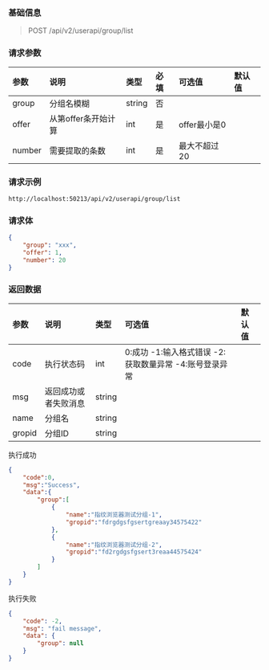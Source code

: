 ### 基础信息

> POST /api/v2/userapi/group/list

### 请求参数

| 参数 | 说明 | 类型 | 必填 | 可选值 | 默认值 |
| :--- | :--- | :-- | :--- | :---- | :----- |
| group | 分组名模糊 | string | 否 |  | |
| offer | 从第offer条开始计算 | int | 是 | offer最小是0 | |
| number | 需要提取的条数 | int | 是 | 最大不超过20 | |

### 请求示例

```
http://localhost:50213/api/v2/userapi/group/list
```

### 请求体

```json
{
    "group": "xxx",
    "offer": 1,
    "number": 20
}
```

### 返回数据

| 参数 | 说明 | 类型 | 可选值 | 默认值 |
| :--- | :-- | :--- | :----- | :---- |
| code | 执行状态码 | int | 0:成功 -1:输入格式错误 -2:获取数量异常 -4:账号登录异常 | |
| msg  | 返回成功或者失败消息 | string | | |
| name | 分组名 | string | | |
| gropid | 分组ID | string | | |

执行成功

```json
{
    "code":0,
    "msg":"Success",
    "data":{
        "group":[
            {
                "name":"指纹浏览器测试分组-1",
                "gropid":"fdrgdgsfgsertgreaay34575422"
            },
            {
                "name":"指纹浏览器测试分组-2",
                "gropid":"fd2rgdgsfgsert3reaa44575424"
            }
        ]
    }
}
```

执行失败

```json
{
    "code": -2,
    "msg": "fail message",
    "data": {
        "group": null
    }
}
```